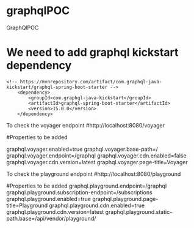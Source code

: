 # graphqlPOC
GraphQlPOC

# We need to add graphql kickstart dependency 

    
    <!-- https://mvnrepository.com/artifact/com.graphql-java-kickstart/graphql-spring-boot-starter -->
		<dependency>
			<groupId>com.graphql-java-kickstart</groupId>
			<artifactId>graphql-spring-boot-starter</artifactId>
			<version>15.0.0</version>
		</dependency>

To check the voyager endpoint 
#http://localhost:8080/voyager

#Properties to be added 

graphql.voyager.enabled=true
graphql.voyager.base-path=/
graphql.voyager.endpoint=/graphql
graphql.voyager.cdn.enabled=false
graphql.voyager.cdn.version=latest
graphql.voyager.page-title=Voyager

To check the playground endpoint 
#http://localhost:8080/playground

#Properties to be added
graphql.playground.endpoint=/graphql
graphql.playground.subscription-endpoint=/subscriptions
graphql.playground.enabled=true
graphql.playground.page-title=Playground
graphql.playground.cdn.enabled=true
graphql.playground.cdn.version=latest
graphql.playground.static-path.base=/api/vendor/playground/

